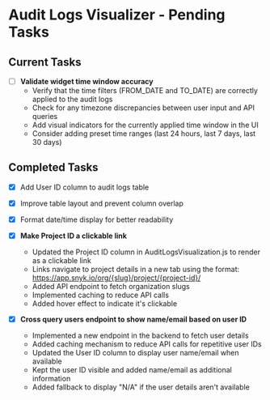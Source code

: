 # Audit Logs Visualizer - Pending Tasks

## Current Tasks

- [ ] **Validate widget time window accuracy**
  - Verify that the time filters (FROM_DATE and TO_DATE) are correctly applied to the audit logs
  - Check for any timezone discrepancies between user input and API queries
  - Add visual indicators for the currently applied time window in the UI
  - Consider adding preset time ranges (last 24 hours, last 7 days, last 30 days)

## Completed Tasks

- [x] Add User ID column to audit logs table
- [x] Improve table layout and prevent column overlap
- [x] Format date/time display for better readability
- [x] **Make Project ID a clickable link**
  - Updated the Project ID column in AuditLogsVisualization.js to render as a clickable link
  - Links navigate to project details in a new tab using the format: https://app.snyk.io/org/{slug}/project/{project-id}/
  - Added API endpoint to fetch organization slugs
  - Implemented caching to reduce API calls
  - Added hover effect to indicate it's clickable
  
- [x] **Cross query users endpoint to show name/email based on user ID**
  - Implemented a new endpoint in the backend to fetch user details
  - Added caching mechanism to reduce API calls for repetitive user IDs
  - Updated the User ID column to display user name/email when available
  - Kept the user ID visible and added name/email as additional information
  - Added fallback to display "N/A" if the user details aren't available 